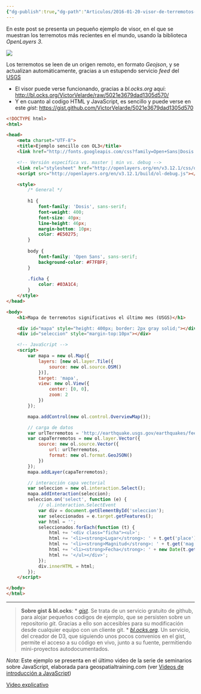 ```yaml
---
{"dg-publish":true,"dg-path":"Articulos/2016-01-20-visor-de-terremotos-del-usgs-con-openlayers/Visor de terremotos del USGS con OpenLayers.md","permalink":"/articulos/2016-01-20-visor-de-terremotos-del-usgs-con-openlayers/visor-de-terremotos-del-usgs-con-open-layers/","title":"Visor de terremotos del USGS con OpenLayers","tags":["geojson","openlayers"]}
---
```



En este post se presenta un pequeño ejemplo de visor, en el que se muestran los terremotos más recientes en el mundo, usando la biblioteca _OpenLayers 3_.

![](/img/user/Blog/Articulos/2016-01-20-visor-de-terremotos-del-usgs-con-openlayers/media/thumbnail.png)

Los terremotos se leen de un origen remoto, en formato _Geojson_, y se actualizan automáticamente, gracias a un estupendo servicio _feed_ del [USGS](http://earthquake.usgs.gov/earthquakes/feed/v1.0/geojson.php)

- El visor puede verse funcionando, gracias a _bl.ocks.org_ aquí: http://bl.ocks.org/VictorVelarde/raw/5021e3679dad1305d570/
- Y en cuanto al codigo HTML y JavaScript, es sencillo y puede verse en este _gist_: https://gist.github.com/VictorVelarde/5021e3679dad1305d570

```html
<!DOCTYPE html>
<html>

<head>
    <meta charset="UTF-8">
    <title>Ejemplo sencillo con OL3</title>
    <link href="http://fonts.googleapis.com/css?family=Open+Sans|Dosis:400,800" rel="stylesheet" type="text/css" />

    <!-- Versión específica vs. master | min vs. debug -->
    <link rel="stylesheet" href="http://openlayers.org/en/v3.12.1/css/ol.css" type="text/css">
    <script src="http://openlayers.org/en/v3.12.1/build/ol-debug.js"></script>

    <style>
        /* General */
        
        h1 {
            font-family: 'Dosis', sans-serif;
            font-weight: 400;
            font-size: 40px;
            line-height: 46px;
            margin-bottom: 10px;
            color: #E50275;
        }
        
        body {
            font-family: 'Open Sans', sans-serif;
            background-color: #F7FBFF;
        }
        
        .ficha {
            color: #03A1C4;
        }
    </style>
</head>

<body>
    <h1>Mapa de terremotos significativos el último mes (USGS)</h1>

    <div id="mapa" style="height: 400px; border: 2px gray solid;"></div>
    <div id="seleccion" style="margin-top:10px"></div>

    <!-- JavaScript -->
    <script>
        var mapa = new ol.Map({
            layers: [new ol.layer.Tile({
                source: new ol.source.OSM()
            })],
            target: 'mapa',
            view: new ol.View({
                center: [0, 0],
                zoom: 2
            })
        });

        mapa.addControl(new ol.control.OverviewMap());

        // carga de datos
        var urlTerremotos = 'http://earthquake.usgs.gov/earthquakes/feed/v1.0/summary/significant_month.geojson';
        var capaTerremotos = new ol.layer.Vector({
            source: new ol.source.Vector({
                url: urlTerremotos,
                format: new ol.format.GeoJSON()
            })
        });
        mapa.addLayer(capaTerremotos);

        // interacción capa vectorial
        var seleccion = new ol.interaction.Select();
        mapa.addInteraction(seleccion);
        seleccion.on('select', function (e) {
            // ol.interaction.SelectEvent
            var div = document.getElementById('seleccion');
            var seleccionados = e.target.getFeatures();
            var html = '';
            seleccionados.forEach(function (t) {
                html += '<div class="ficha"><ul>';
                html += '<li><strong>Lugar</strong>: ' + t.get('place') + '</li>';
                html += '<li><strong>Magnitud</strong>: ' + t.get('mag') + '</li>';
                html += '<li><strong>Fecha</strong>: ' + new Date(t.get('time')).toLocaleDateString() + '</li>';
                html += '</ul></div>';
            });
            div.innerHTML = html;
        });
    </script>

</body>
</html>
```

---

> **Sobre gist & bl.ocks**: \* _[gist](https://gist.github.com/)_. Se trata de un servicio gratuito de github, para alojar pequeños codigos de ejemplo, que se persisten sobre un repositorio _git_. Gracias a ello son accesibles para su modificación desde cualquier equipo con un cliente git. \* _[bl.ocks.org](http://bl.ocks.org/)_. Un servicio, del creador de D3, que siguiendo unos pocos convenios en el gist, permite el acceso a su código en vivo, junto a su fuente, permitiendo mini-proyectos autodocumentados.

_Nota_: Este ejemplo se presenta en el último video de la serie de seminarios sobre JavaScript, elaborada para geospatialtraining.com (ver [Videos de introducción a JavaScript](https://victorvelarde.wordpress.com/2016/01/12/videos-introduccion-a-javascript/))

[Video explicativo](https://youtu.be/ik6F38PPBYw)
